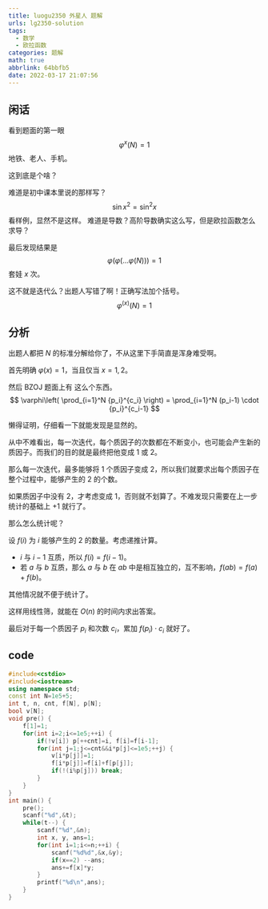 ```yaml
---
title: luogu2350 外星人 题解
urls: lg2350-solution
tags:
  - 数学
  - 欧拉函数
categories: 题解
math: true
abbrlink: 64bbfb5
date: 2022-03-17 21:07:56
---
```


## 闲话

看到题面的第一眼
$$
\varphi^x(N) = 1
$$
地铁、老人、手机。

这到底是个啥？

<!--more-->

难道是初中课本里说的那样写？
$$
\sin x^2 = \sin^2 x
$$
看样例，显然不是这样。 难道是导数？高阶导数确实这么写，但是欧拉函数怎么求导？

最后发现结果是
$$
\varphi(\varphi(\ldots\varphi( N))) = 1
$$
套娃 $x$ 次。

这不就是迭代么？出题人写错了啊！正确写法加个括号。
$$
\varphi^{(x)} (N) = 1
$$

## 分析

出题人都把 $N$ 的标准分解给你了，不从这里下手简直是浑身难受啊。

首先明确 $\varphi(x) = 1$，当且仅当 $x = 1,2$。

然后 BZOJ 题面上有 这么个东西。
$$
\varphi\left( \prod_{i=1}^N {p_i}^{c_i} \right) = \prod_{i=1}^N (p_i-1) \cdot {p_i}^{c_i-1}
$$


懒得证明，仔细看一下就能发现是显然的。

从中不难看出，每一次迭代，每个质因子的次数都在不断变小，也可能会产生新的质因子。而我们的目的就是最终把他变成 1 或 2。

那么每一次迭代，最多能够将 1 个质因子变成 2，所以我们就要求出每个质因子在整个过程中，能够产生的 2 的个数。

如果质因子中没有 2，才考虑变成 1，否则就不划算了。不难发现只需要在上一步统计的基础上 +1 就行了。

那么怎么统计呢？

设 $f(i)$ 为 $i$ 能够产生的 2 的数量。考虑递推计算。 

- $i$ 与 $i-1$ 互质，所以 $f(i) = f(i-1)$。
- 若 $a$ 与 $b$ 互质，那么 $a$ 与 $b$ 在 $ab$ 中是相互独立的，互不影响，$f(ab) = f(a)+ f(b)$。

其他情况就不便于统计了。

这样用线性筛，就能在 $O(n)$ 的时间内求出答案。

最后对于每一个质因子 $p_i$ 和次数 $c_i$，累加 $f(p_i) \cdot c_i$ 就好了。

## code

```cpp
#include<cstdio>
#include<iostream>
using namespace std;
const int N=1e5+5;
int t, n, cnt, f[N], p[N];
bool v[N];
void pre() {
	f[1]=1;
	for(int i=2;i<=1e5;++i) {
		if(!v[i]) p[++cnt]=i, f[i]=f[i-1];
		for(int j=1;j<=cnt&&i*p[j]<=1e5;++j) {
			v[i*p[j]]=1;
			f[i*p[j]]=f[i]+f[p[j]];
			if(!(i%p[j])) break;
		} 
	}
}
int main() {
	pre();
	scanf("%d",&t);
	while(t--) {
		scanf("%d",&n);
		int x, y, ans=1;
		for(int i=1;i<=n;++i) {	
			scanf("%d%d",&x,&y);
			if(x==2) --ans;
			ans+=f[x]*y;
		}
		printf("%d\n",ans);
	}
}
```
